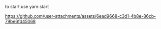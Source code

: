 to start use yarn start

https://github.com/user-attachments/assets/6ead9668-c3d1-4b8e-86cb-79be6fd45068

